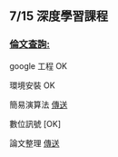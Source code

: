## 7/15 深度學習課程
### [倫文查詢:](https://arxiv.org/search/?query=ANN&searchtype=all&source=header)  
google 工程    OK  
  
環境安裝       OK   
  
簡易演算法     [ 傳送 ](https://github.com/SuWeizhe1124/AI-108-2/tree/master/%E6%BC%94%E7%AE%97%E6%B3%95%20%E5%8F%83%E8%80%83)   
  
數位訊號       [OK]  
   
論文整理      [ 傳送 ](https://github.com/SuWeizhe1124/AI-108-2/tree/master/%E8%AB%96%E6%96%87)
